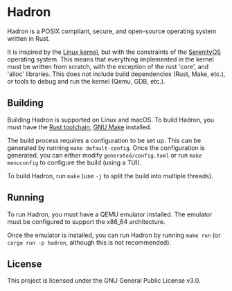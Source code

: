 # Hadron

Hadron is a POSIX compliant, secure, and open-source operating system written in Rust.

It is inspired by the [Linux kernel](https://www.kernel.org/), but with the constraints of the [SerenityOS](https://github.com/SerenityOS/serenity) operating system.
This means that everything implemented in the kernel must be written from scratch, with the exception of the rust 'core', and 'alloc' libraries. 
This does not include build dependencies (Rust, Make, etc.), or tools to debug and run the kernel (Qemu, GDB, etc.).

## Building

Building Hadron is supported on Linux and macOS.
To build Hadron, you must have the [Rust toolchain](https://www.rust-lang.org/tools/install), [GNU Make](https://www.gnu.org/software/make/) installed.

The build process requires a configuration to be set up. This can be generated by running `make default-config`.
Once the configuration is generated, you can either modify `generated/config.toml` or run `make menuconfig` to configure the build (using a TUI).

To build Hadron, run `make` (use `-j` to split the build into multiple threads).

## Running

To run Hadron, you must have a QEMU emulator installed. 
The emulator must be configured to support the x86_64 architecture.

Once the emulator is installed, you can run Hadron by running `make run` (or `cargo run -p hadron`, although this is not recommended).

## License

This project is licensed under the GNU General Public License v3.0.
